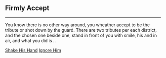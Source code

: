 ## Firmly Accept
---
You know there is no other way around, you wheather accept to be the tribute or shot down by the guard. There are two tributes per each district, and the chosen one beside one, stand in front of you with smile, his and in air, and what you did is ..

[Shake His Hand](accept-friend.md)
[Ignore Him](deny-friend.md)